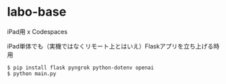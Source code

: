 # labo-base

iPad用 x Codespaces

iPad単体でも（実機ではなくリモート上とはいえ）Flaskアプリを立ち上げる時用

```
$ pip install flask pyngrok python-dotenv openai
$ python main.py
```